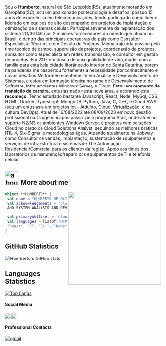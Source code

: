    Sou o <strong>Humberto</strong>, natural de São Leopoldo(RS), atualmente morando em Garopaba(SC), sou um apaixonado por tecnologia e desafios, possuo 15 anos de experiência em telecomunicações, tendo participado como líder e liderado em equipes de alto desempenho em projetos de implantação e otimização de sistemas celular.
 Participei ativamente da implantação dos sistema 2G/3G/4G nos 2 maiores fornecedores do mundo que atuam no Brasil,  e dentro das principais operadoras do país como Consultor Especialista Técnico, e em Gestão de Projetos.
 Minha trajetória passou pelo time técnico de campo, supervisão de projetos, coordenação de projetos, consultor como especialista em redes, transmissão, e consultor em gestão de projetos.
 Em 2017 em busca de uma qualidade de vida, mudei com a família para esta bela cidade litorânea do interior de Santa Catarina, porém na pandemia me despertou fortemente a necessidade por conhecimento e novos desafios.Me formei recentemente em Análise e Desenvolvimento de Sistemas, e estou em formação técnica no ramo de Desenvolvimento de Software, Infra ambientes Windows Server, e Cloud. <strong>Estou em momento de transição de carreira</strong>, entusiasmado nesta nova área, e adorando este <strong>recomeço</strong>.
 Tenho estudado bastante Javascript, React, Node, MySql, CSS, HTML, Docker, Typescript, MongoDB, Python, Java, C, C++, e Cloud AWS (sou um entusiasta em projetos Iot - Arduíno, Cloud, Virtualização, e na cultura DevOps).
 Atuei de 16/08/2022 até 08/09/2023 em novo desafio profissional na Capgemini após passar pelo programa Start, onde atuei no suporte N2/N3 de ambientes Windows Server, e projetos com soluções Cloud no cargo de Cloud Solutions Analyst, seguindo as melhores práticas ITIL-4, Six-Sigma, e metodologias ágeis.
 Atuando atualmente na Jobway como Consultor de vendas, implantação, sustentação de equipamentos e serviços de infraestrutura e sistemas de TI e Automação Residencial/Comercial para os clientes da região.
Apoio aos times dos laboratórios de manutenção/reparo dos equipamentos de TI e telefonia celular.
 
<div align="center">
 
 </div>

## <img width="45" alt="about" src="https://raw.github.com/elizarov/elizarov/master/about.png"> More about me

<img align="right" width="300" src="https://media2.giphy.com/media/qgQUggAC3Pfv687qPC/giphy.gif?cid=ecf05e47v43wfld4ozbjpxlmowbaqymr9hgwbuxqe2k4k00r&rid=giphy.gif&ct=g" />


```kotlin
object **HUMBERTO** {
 val name = "HUMBERTO DE OLIVEIRA ARAÚJO"
 val acknowledgements = "Cloud Solutions Analyst|DEV FULL STACK WEB STUDENT 
 AND SYSTEM ANALYSIS AND DEVELOPMENT"
 
 val primarySkillset = "Cloud, HTML, CSS, JavaScript"
 val languages = listOf("HTML", "CSS", "JavaScript", "Git", 
 "React", "C", "C++", "Node", "Docker", "Typescript", "MongoDB", "Java", "AWS", "Azure") 
}
```

## **GitHub Statistics**

![Humberto's GitHub stats](https://github-readme-stats.vercel.app/api?username=HumbertoAraujo&show_icons=true&theme=radical)

## **Languages Statistics**

 [![Top Langs](https://github-readme-stats.vercel.app/api/top-langs/?username=HumbertoAraujo)](https://github.com/HumbertoAraujo/github-readme-stats)


#### Social Media

<p align="left">
<a href="https://www.instagram.com/1bertoaraujo/">
    <img
      align="center"
      src="https://img.shields.io/badge/Instagram-1C1C1C?style=for-the-badge&logo=instagram&logoColor=00FFFF"
      target="_blank"
    />
  </a>
  
  <a href="https://www.linkedin.com/in/humbertoaraujo1985//">
    <img
         align="center"
         src="https://img.shields.io/badge/LinkedIn-1C1C1C?style=for-the-badge&logo=linkedin&logoColor=00FFFF"
         target="_blank"
         />
  </a>
   
   
 
  </p>


  
#### Professional Contacts

<p align="left">
 <a href="mailto:humberto.nro@gmail.com">
    <img
         align="center"
         src="https://img.shields.io/badge/Gmail-1C1C1C?style=for-the-badge&logo=gmail&logoColor=00FFFF" 
         alt="gmail"
         target="_blank"
         />
  </a>
 </p>
